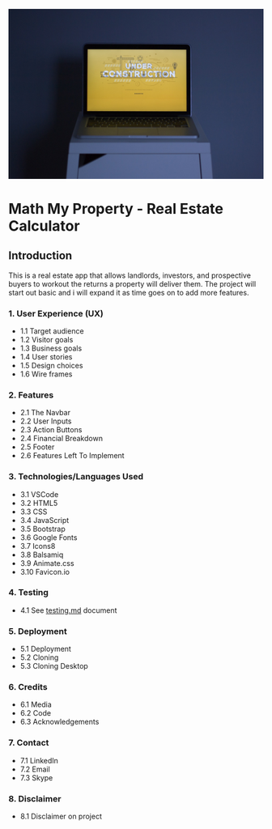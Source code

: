 ![Homepage displayed on multiple devices](images/readme_images/under_construction.jpg)

# **Math My Property - Real Estate Calculator**

## **Introduction**

This is a real estate app that allows landlords, investors, and prospective buyers to workout the returns a property will deliver them. The project will start out basic and i will expand it as time goes on to add more features. 

### **1. User Experience (UX)**
  * 1.1 Target audience
  * 1.2 Visitor goals
  * 1.3 Business goals
  * 1.4 User stories
  * 1.5 Design choices
  * 1.6 Wire frames

  ### **2. Features**
  * 2.1 The Navbar
  * 2.2 User Inputs
  * 2.3 Action Buttons
  * 2.4 Financial Breakdown
  * 2.5 Footer
  * 2.6 Features Left To Implement

  ### **3. Technologies/Languages Used**
  * 3.1 VSCode
  * 3.2 HTML5
  * 3.3 CSS
  * 3.4 JavaScript
  * 3.5 Bootstrap
  * 3.6 Google Fonts 
  * 3.7 Icons8
  * 3.8 Balsamiq
  * 3.9 Animate.css
  * 3.10 Favicon.io

  ### **4. Testing**
  * 4.1 See [testing.md](testing.md) document 

### **5. Deployment**
  * 5.1 Deployment 
  * 5.2 Cloning 
  * 5.3 Cloning Desktop
  
### **6. Credits**
  * 6.1 Media
  * 6.2 Code
  * 6.3 Acknowledgements

### **7. Contact**
  * 7.1 LinkedIn
  * 7.2 Email
  * 7.3 Skype

### **8. Disclaimer**
  * 8.1 Disclaimer on project 